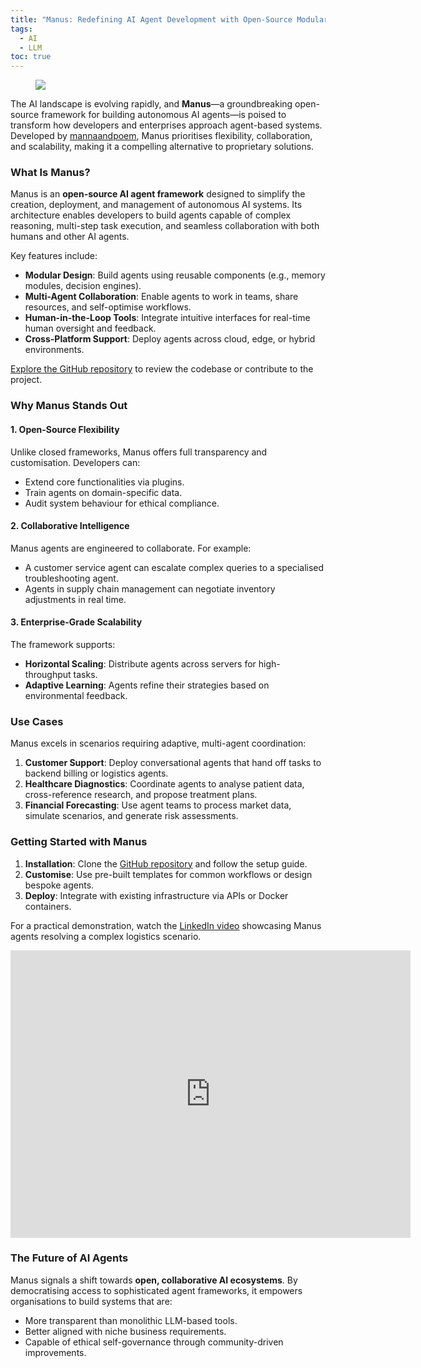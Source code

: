 ```yaml
---
title: "Manus: Redefining AI Agent Development with Open-Source Modularity"
tags:
  - AI
  - LLM
toc: true
---
```


<figure>
	<a href=""><img src="https://i.imgur.com/hJDt5d0.png"></a>
</figure>

The AI landscape is evolving rapidly, and **Manus**—a groundbreaking open-source framework for building autonomous AI agents—is poised to transform how developers and enterprises approach agent-based systems. Developed by [mannaandpoem](https://github.com/mannaandpoem/OpenManus), Manus prioritises flexibility, collaboration, and scalability, making it a compelling alternative to proprietary solutions.

### What Is Manus?

Manus is an **open-source AI agent framework** designed to simplify the creation, deployment, and management of autonomous AI systems. Its architecture enables developers to build agents capable of complex reasoning, multi-step task execution, and seamless collaboration with both humans and other AI agents.

Key features include:

- **Modular Design**: Build agents using reusable components (e.g., memory modules, decision engines).
- **Multi-Agent Collaboration**: Enable agents to work in teams, share resources, and self-optimise workflows.
- **Human-in-the-Loop Tools**: Integrate intuitive interfaces for real-time human oversight and feedback.
- **Cross-Platform Support**: Deploy agents across cloud, edge, or hybrid environments.

[Explore the GitHub repository](https://github.com/mannaandpoem/OpenManus) to review the codebase or contribute to the project.

### Why Manus Stands Out

#### 1. **Open-Source Flexibility**

Unlike closed frameworks, Manus offers full transparency and customisation. Developers can:

- Extend core functionalities via plugins.
- Train agents on domain-specific data.
- Audit system behaviour for ethical compliance.


#### 2. **Collaborative Intelligence**

Manus agents are engineered to collaborate. For example:

- A customer service agent can escalate complex queries to a specialised troubleshooting agent.
- Agents in supply chain management can negotiate inventory adjustments in real time.


#### 3. **Enterprise-Grade Scalability**

The framework supports:

- **Horizontal Scaling**: Distribute agents across servers for high-throughput tasks.
- **Adaptive Learning**: Agents refine their strategies based on environmental feedback.

### Use Cases

Manus excels in scenarios requiring adaptive, multi-agent coordination:

1. **Customer Support**: Deploy conversational agents that hand off tasks to backend billing or logistics agents.
2. **Healthcare Diagnostics**: Coordinate agents to analyse patient data, cross-reference research, and propose treatment plans.
3. **Financial Forecasting**: Use agent teams to process market data, simulate scenarios, and generate risk assessments.

### Getting Started with Manus

1. **Installation**: Clone the [GitHub repository](https://github.com/mannaandpoem/OpenManus) and follow the setup guide.
2. **Customise**: Use pre-built templates for common workflows or design bespoke agents.
3. **Deploy**: Integrate with existing infrastructure via APIs or Docker containers.

For a practical demonstration, watch the [LinkedIn video](https://www.linkedin.com/embed/feed/update/urn:li:ugcPost:7303752666789134336) showcasing Manus agents resolving a complex logistics scenario.

<iframe width="640" height="460" src="https://www.linkedin.com/embed/feed/update/urn:li:ugcPost:7303752666789134336" frameborder="0" allowfullscreen></iframe>


### The Future of AI Agents

Manus signals a shift towards **open, collaborative AI ecosystems**. By democratising access to sophisticated agent frameworks, it empowers organisations to build systems that are:

- More transparent than monolithic LLM-based tools.
- Better aligned with niche business requirements.
- Capable of ethical self-governance through community-driven improvements.


[^1]: https://blog.google/technology/google-deepmind/gemini-model-updates-february-2025/